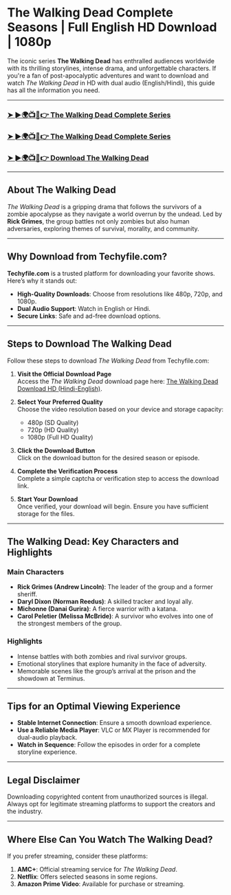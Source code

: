 # The Walking Dead Complete Seasons | Full English HD Download | 1080p

The iconic series **The Walking Dead** has enthralled audiences worldwide with its thrilling storylines, intense drama, and unforgettable characters. If you're a fan of post-apocalyptic adventures and want to download and watch *The Walking Dead* in HD with dual audio (English/Hindi), this guide has all the information you need.  

---

### [➤ ►🌍📺📱👉 The Walking Dead Complete Series](https://techyfile.com/?s=the+walking+dead)  

### [➤ ►🌍📺📱👉 The Walking Dead Complete Series](https://techyfile.com/?s=the+walking+dead)  

### [➤ ►🌍📺📱👉 Download The Walking Dead](https://techyfile.com/?s=the+walking+dead)  

---

## About The Walking Dead  

*The Walking Dead* is a gripping drama that follows the survivors of a zombie apocalypse as they navigate a world overrun by the undead. Led by **Rick Grimes**, the group battles not only zombies but also human adversaries, exploring themes of survival, morality, and community.  

---

## Why Download from Techyfile.com?  

**Techyfile.com** is a trusted platform for downloading your favorite shows. Here’s why it stands out:  

- **High-Quality Downloads**: Choose from resolutions like 480p, 720p, and 1080p.  
- **Dual Audio Support**: Watch in English or Hindi.  
- **Secure Links**: Safe and ad-free download options.  

---

## Steps to Download The Walking Dead  

Follow these steps to download *The Walking Dead* from Techyfile.com:  

1. **Visit the Official Download Page**  
   Access the *The Walking Dead* download page here: [The Walking Dead Download HD (Hindi-English)](https://techyfile.com).  

2. **Select Your Preferred Quality**  
   Choose the video resolution based on your device and storage capacity:  
   - 480p (SD Quality)  
   - 720p (HD Quality)  
   - 1080p (Full HD Quality)  

3. **Click the Download Button**  
   Click on the download button for the desired season or episode.  

4. **Complete the Verification Process**  
   Complete a simple captcha or verification step to access the download link.  

5. **Start Your Download**  
   Once verified, your download will begin. Ensure you have sufficient storage for the files.  

---

## The Walking Dead: Key Characters and Highlights  

### Main Characters  

- **Rick Grimes (Andrew Lincoln)**: The leader of the group and a former sheriff.  
- **Daryl Dixon (Norman Reedus)**: A skilled tracker and loyal ally.  
- **Michonne (Danai Gurira)**: A fierce warrior with a katana.  
- **Carol Peletier (Melissa McBride)**: A survivor who evolves into one of the strongest members of the group.  

### Highlights  

- Intense battles with both zombies and rival survivor groups.  
- Emotional storylines that explore humanity in the face of adversity.  
- Memorable scenes like the group’s arrival at the prison and the showdown at Terminus.  

---

## Tips for an Optimal Viewing Experience  

- **Stable Internet Connection**: Ensure a smooth download experience.  
- **Use a Reliable Media Player**: VLC or MX Player is recommended for dual-audio playback.  
- **Watch in Sequence**: Follow the episodes in order for a complete storyline experience.  

---

## Legal Disclaimer  

Downloading copyrighted content from unauthorized sources is illegal. Always opt for legitimate streaming platforms to support the creators and the industry.  

---

## Where Else Can You Watch The Walking Dead?  

If you prefer streaming, consider these platforms:  

1. **AMC+**: Official streaming service for *The Walking Dead*.  
2. **Netflix**: Offers selected seasons in some regions.  
3. **Amazon Prime Video**: Available for purchase or streaming.  
